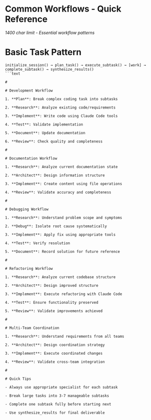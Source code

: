 

# Common Workflows - Quick Reference

*1400 char limit - Essential workflow patterns*

#

# Basic Task Pattern

```text
initialize_session() → plan_task() → execute_subtask() → [work] → complete_subtask() → synthesize_results()
```text

#

# Development Workflow

1. **Plan**: Break complex coding task into subtasks

2. **Research**: Analyze existing code/requirements  

3. **Implement**: Write code using Claude Code tools

4. **Test**: Validate implementation

5. **Document**: Update documentation

6. **Review**: Check quality and completeness

#

# Documentation Workflow  

1. **Research**: Analyze current documentation state

2. **Architect**: Design information structure

3. **Implement**: Create content using file operations

4. **Review**: Validate accuracy and completeness

#

# Debugging Workflow

1. **Research**: Understand problem scope and symptoms

2. **Debug**: Isolate root cause systematically  

3. **Implement**: Apply fix using appropriate tools

4. **Test**: Verify resolution

5. **Document**: Record solution for future reference

#

# Refactoring Workflow

1. **Research**: Analyze current codebase structure

2. **Architect**: Design improved structure

3. **Implement**: Execute refactoring with Claude Code

4. **Test**: Ensure functionality preserved

5. **Review**: Validate improvements achieved

#

# Multi-Team Coordination

1. **Research**: Understand requirements from all teams

2. **Architect**: Design coordination strategy

3. **Implement**: Execute coordinated changes

4. **Review**: Validate cross-team integration

#

# Quick Tips

- Always use appropriate specialist for each subtask

- Break large tasks into 3-7 manageable subtasks

- Complete one subtask fully before starting next

- Use synthesize_results for final deliverable

